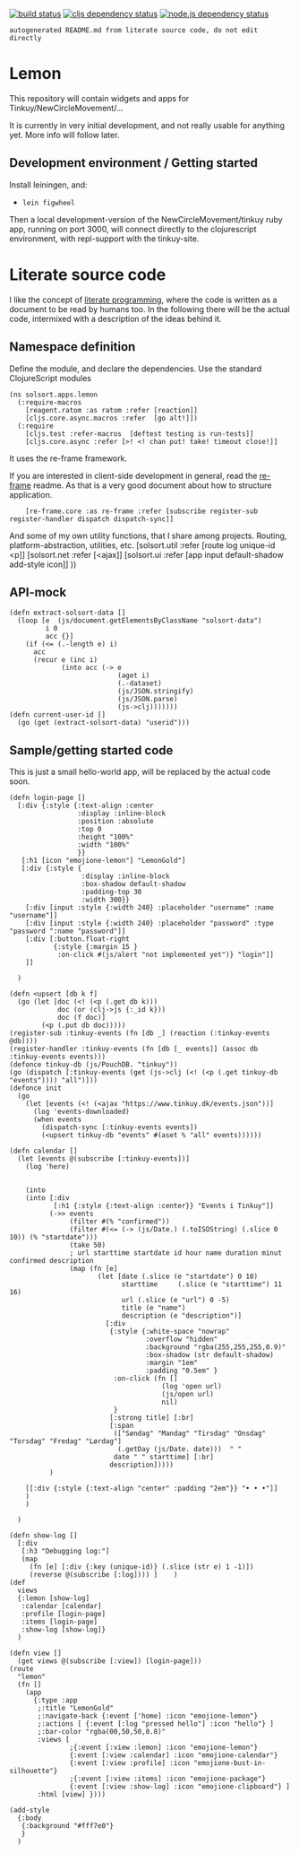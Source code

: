     
[![build status](https://travis-ci.org/NewCircleMovement/lemon.svg?branch=master)](https://travis-ci.org/NewCircleMovement/lemon)
[![cljs dependency status](http://jarkeeper.com/NewCircleMovement/lemon/status.png)](http://jarkeeper.com/NewCircleMovement/lemon)
[![node.js dependency status](https://david-dm.org/NewCircleMovement/lemon.svg)](https://david-dm.org/NewCircleMovement/lemon)

`autogenerated README.md from literate source code, do not edit directly`

# Lemon

This repository will contain widgets and apps for Tinkuy/NewCircleMovement/...

It is currently in very initial development, and not really usable for anything yet.
More info will follow later.

## Development environment / Getting started

Install leiningen, and:

- `lein figwheel`

Then a local development-version of the NewCircleMovement/tinkuy ruby app,
running on port 3000, will connect directly to the clojurescript environment,
with repl-support with the tinkuy-site.

# Literate source code

I like the concept of
[literate programming](https://en.wikipedia.org/wiki/Literate_programming),
where the code is written as a document to be read by humans too.
In the following there will be the actual code, intermixed with a description
of the ideas behind it.

## Namespace definition

Define the module, and declare the dependencies. Use the standard ClojureScript modules
    
    (ns solsort.apps.lemon
      (:require-macros
        [reagent.ratom :as ratom :refer [reaction]]
        [cljs.core.async.macros :refer  [go alt!]])
      (:require
        [cljs.test :refer-macros  [deftest testing is run-tests]]
        [cljs.core.async :refer [>! <! chan put! take! timeout close!]]
    
It uses the re-frame framework.

If you are interested in client-side development in general,
read the [re-frame](https://github.com/Day8/re-frame) readme.
As that is a very good document about how to structure application.
    
        [re-frame.core :as re-frame :refer [subscribe register-sub register-handler dispatch dispatch-sync]]
    
And some of my own utility functions, that I share among projects.
Routing, platform-abstraction, utilities, etc.
        [solsort.util :refer [route log unique-id <p]]
        [solsort.net :refer [<ajax]]
        [solsort.ui :refer [app input default-shadow add-style icon]]
        ))
    
## API-mock

    
    
    (defn extract-solsort-data []
      (loop [e  (js/document.getElementsByClassName "solsort-data") 
             i 0 
             acc {}]
        (if (<= (.-length e) i)
          acc
          (recur e (inc i) 
                 (into acc (-> e
                               (aget i)
                               (.-dataset)
                               (js/JSON.stringify)
                               (js/JSON.parse)
                               (js->clj)))))))
    (defn current-user-id []
      (go (get (extract-solsort-data) "userid")))
## Sample/getting started code

This is just a small hello-world app, will be replaced by the actual code soon.
    
    (defn login-page []
      [:div {:style {:text-align :center
                     :display :inline-block
                     :position :absolute
                     :top 0
                     :height "100%"
                     :width "100%"
                     }}
       [:h1 [icon "emojione-lemon"] "LemonGold"]
       [:div {:style {
                      :display :inline-block
                      :box-shadow default-shadow
                      :padding-top 30
                      :width 300}}
        [:div [input :style {:width 240} :placeholder "username" :name "username"]]   
        [:div [input :style {:width 240} :placeholder "password" :type "password ":name "password"]]
        [:div [:button.float-right
               {:style {:margin 15 }
                :on-click #(js/alert "not implemented yet")} "login"]]
        ]]
    
      )
    
    (defn <upsert [db k f]
      (go (let [doc (<! (<p (.get db k)))
                doc (or (clj->js {:_id k}))
                doc (f doc)]
            (<p (.put db doc)))))
    (register-sub :tinkuy-events (fn [db _] (reaction (:tinkuy-events @db))))
    (register-handler :tinkuy-events (fn [db [_ events]] (assoc db :tinkuy-events events)))
    (defonce tinkuy-db (js/PouchDB. "tinkuy"))
    (go (dispatch [:tinkuy-events (get (js->clj (<! (<p (.get tinkuy-db "events")))) "all")]))
    (defonce init
      (go 
        (let [events (<! (<ajax "https://www.tinkuy.dk/events.json"))]
          (log 'events-downloaded)
          (when events
            (dispatch-sync [:tinkuy-events events])
            (<upsert tinkuy-db "events" #(aset % "all" events))))))
    
    (defn calendar []
      (let [events @(subscribe [:tinkuy-events])]
        (log 'here)
    
        
        (into
        (into [:div
               [:h1 {:style {:text-align :center}} "Events i Tinkuy"]]
              (->> events
                   (filter #(% "confirmed"))
                   (filter #(<= (-> (js/Date.) (.toISOString) (.slice 0 10)) (% "startdate")))
                   (take 50)
                   ; url starttime startdate id hour name duration minut confirmed description
                   (map (fn [e] 
                          (let [date (.slice (e "startdate") 0 10)
                                starttime     (.slice (e "starttime") 11 16)
                                url (.slice (e "url") 0 -5)
                                title (e "name")
                                description (e "description")] 
                            [:div 
                             {:style {:white-space "nowrap"
                                      :overflow "hidden"
                                      :background "rgba(255,255,255,0.9)"
                                      :box-shadow (str default-shadow)
                                      :margin "1em"
                                      :padding "0.5em" } 
                              :on-click (fn []  
                                          (log 'open url)
                                          (js/open url)
                                          nil)
                              }
                             [:strong title] [:br] 
                             [:span 
                              (["Søndag" "Mandag" "Tirsdag" "Onsdag" "Torsdag" "Fredag" "Lørdag"]
                               (.getDay (js/Date. date)))  " "
                              date " " starttime] [:br] 
                             description]))))
              )
    
        [[:div {:style {:text-align "center" :padding "2em"}} "• • •"]]
        )
        )
    
      )
    
    (defn show-log []
      [:div
       [:h3 "Debugging log:"]
       (map
         (fn [e] [:div {:key (unique-id)} (.slice (str e) 1 -1)])
         (reverse @(subscribe [:log]))) ]    )
    (def
      views
      {:lemon [show-log]
       :calendar [calendar]
       :profile [login-page]
       :items [login-page]
       :show-log [show-log]}
      )
    
    (defn view []
      (get views @(subscribe [:view]) [login-page]))
    (route
      "lemon"
      (fn []
        (app
          {:type :app
           ;:title "LemonGold"
           ;:navigate-back {:event ['home] :icon "emojione-lemon"}
           ;:actions [ {:event [:log "pressed hello"] :icon "hello"} ]
           ;:bar-color "rgba(00,50,50,0.8)"
           :views [ 
                   ;{:event [:view :lemon] :icon "emojione-lemon"}
                   {:event [:view :calendar] :icon "emojione-calendar"}
                   {:event [:view :profile] :icon "emojione-bust-in-silhouette"}
                   ;{:event [:view :items] :icon "emojione-package"}
                   {:event [:view :show-log] :icon "emojione-clipboard"} ]
           :html [view] })))
    
    (add-style
      {:body
       {:background "#fff7e0"}
       }
      )

